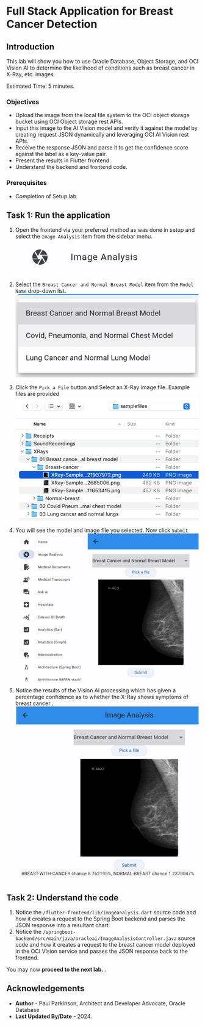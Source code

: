 # Full Stack Application for Breast Cancer Detection

## Introduction

This lab will show you how to use Oracle Database, Object Storage, and OCI Vision AI to determine the likelihood of conditions such as breast cancer in X-Ray, etc. images.

Estimated Time: 5 minutes.

### Objectives

* Upload the image from the local file system to the OCI object storage bucket using OCI Object storage rest APIs.
* Input this image to the AI Vision model and verify it against the model by creating request JSON dynamically and leveraging OCI AI Vision rest APIs.
* Receive the response JSON and parse it to get the confidence score against the label as a key-value pair.
* Present the results in Flutter frontend.
* Understand the backend and frontend code.

### Prerequisites

- Completion of Setup lab 


## Task 1: Run the application

   1. Open the frontend via your preferred method as was done in setup and select the `Image Analysis` item from the sidebar menu.
      ![select image analysis button](images/imageanalysisbutton.png " ")


   2. Select the `Breast Cancer and Normal Breast Model` item from the `Model Name` drop-down list.
      ![select breast cancer model](images/model-name.png " ")


   3. Click the `Pick a File` button and Select an X-Ray image file. Example files are provided
      ![select file](images/selectimage.png " ")


   4. You will see the model and image file you selected. Now click `Submit`
      ![image after select](images/image-after-select.png " ")


   5. Notice the results of the Vision AI processing which has given a percentage confidence as to whether the X-Ray shows symptoms of breast cancer . 
      ![notice generated image](images/result-after-submit.png " ")


## Task 2: Understand the code

   1. Notice the `/flutter-frontend/lib/imageanalysis.dart` source code and how it creates a request to the Spring Boot backend and parses the JSON response into a resultant chart.
   2. Notice the `/springboot-backend/src/main/java/oracleai/ImageAnalysisController.java` source code and how it creates a request to the breast cancer model deployed in the OCI Vision service and passes the JSON response back to the frontend.

You may now **proceed to the next lab.**..

## Acknowledgements

* **Author** - Paul Parkinson, Architect and Developer Advocate, Oracle Database
* **Last Updated By/Date** - 2024.